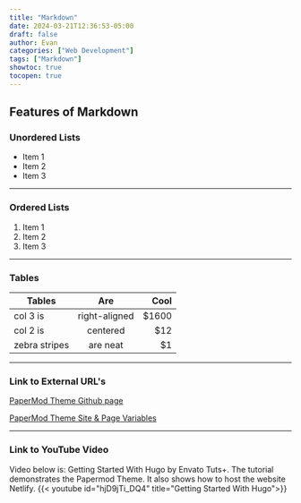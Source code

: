 ```yaml
---
title: "Markdown"
date: 2024-03-21T12:36:53-05:00
draft: false
author: Evan
categories: ["Web Development"]
tags: ["Markdown"]
showtoc: true
tocopen: true
---
```

## Features of Markdown

### Unordered Lists

- Item 1
- Item 2
- Item 3
---

### Ordered Lists
1. Item 1
2. Item 2
3. Item 3
___

### Tables

| Tables        | Are           | Cool  |
| ------------- |:-------------:| -----:|
| col 3 is      | right-aligned | $1600 |
| col 2 is      | centered      |   $12 |
| zebra stripes | are neat      |    $1 |
---

### Link to External URL's

[PaperMod Theme Github page](https://github.com/adityatelange/hugo-PaperMod)

[PaperMod Theme Site & Page Variables](https://github.com/adityatelange/hugo-PaperMod/wiki/Variables)
___

### Link to YouTube Video
Video below is: Getting Started With Hugo by Envato Tuts+. The tutorial demonstrates the Papermod Theme. It also shows how to host the website Netlify.
{{< youtube id="hjD9jTi_DQ4" title="Getting Started With Hugo">}}